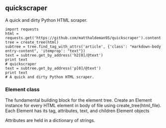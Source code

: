 ## quickscraper

A quick and dirty Python HTML scraper.

    import requests
    html = requests.get('https://github.com/matthaldeman95/quickscraper').content
    tree = create_tree(html)
    subtree = tree.find_tag_with_attrs('article', {'class': "markdown-body entry-content", 'itemprop': "text"})
    text = subtree.get_by_address('h2[0]/@text')
    print text
    # quickscraper
    text = subtree.get_by_address('p[0]/@text')
    print text
    # A quick and dirty Python HTML scraper.

### Element class

  The fundamental building block for the element tree.  Create an Element instance for every HTML element in body of file using create_tree(html_file).  Each Element has its tag, attributes, text, and children Element objects

  Attributes are held in a dictionary of strings.
